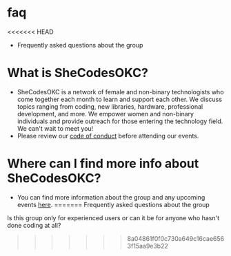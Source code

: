 # faq
<<<<<<< HEAD
- Frequently asked questions about the group

# What is SheCodesOKC?
- SheCodesOKC is a network of female and non-binary technologists who come together each month to learn and support each other. We discuss topics ranging from coding, new libraries, hardware, professional development, and more. We empower women and non-binary individuals and provide outreach for those entering the technology field. We can't wait to meet you!
- Please review our [code of conduct](https://www.techlahoma.org/code-of-conduct/) before attending our events.

# Where can I find more info about SheCodesOKC?
- You can find more information about the group and any upcoming events [here](https://www.meetup.com/shecodesokc/).
=======
Frequently asked questions about the group

Is this group only for experienced users or can it be for anyone who hasn't done coding at all?
>>>>>>> 8a04861f0f0c730a649c16cae6563f15aa9e3b22
